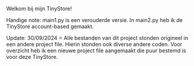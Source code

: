 Welkom bij mijn TinyStore!

Handige note: main1.py is een verouderde versie. In main2.py heb ik de TinyStore account-based gemaakt.

Update: 30/09/2024 = Alle bestanden van dit project stonden origineel in een andere project file. Hierin stonden ook diverse andere coden. Voor overzicht heb ik een nieuwe project file
aangemaakt die puur bestemd is voor deze TinyStore.

